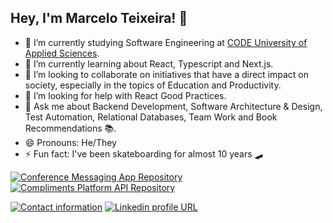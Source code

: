 ## Hey, I'm Marcelo Teixeira! 👋

- 🔭 I’m currently studying Software Engineering at [CODE University of Applied Sciences](https://code.berlin/en/).
- 🌱 I’m currently learning about React, Typescript and Next.js.
- 👯 I’m looking to collaborate on initiatives that have a direct impact on society, especially in the topics of Education and Productivity.
- 🤔 I’m looking for help with React Good Practices.
- 💬 Ask me about Backend Development, Software Architecture & Design, Test Automation, Relational Databases, Team Work and Book Recommendations 📚.
- 😄 Pronouns: He/They
- ⚡ Fun fact: I've been skateboarding for almost 10 years 🛹


[![Conference Messaging App Repository](https://github-readme-stats.anuraghazra1.vercel.app/api/pin/?username=Marcelixoo&repo=nlw-heat-2021&title_color=fff&icon_color=79ff97&text_color=9f9f9f&bg_color=151515)](https://github.com/Marcelixoo/nlw-heat-2021)
[![Compliments Platform API Repository](https://github-readme-stats.anuraghazra1.vercel.app/api/pin/?username=Marcelixoo&repo=nlw-valoriza&title_color=fff&icon_color=79ff97&text_color=9f9f9f&bg_color=151515)](https://github.com/Marcelixoo/nlw-valoriza)

[![Contact information](https://img.shields.io/badge/-Gmail-FFF?style=flat&labelColor=FFF&logo=Gmail&Color=white)](mailto:mteixeira.santos96@gmail.com)
[![Linkedin profile URL](https://img.shields.io/badge/-LinkedIn-060606?style=flat&labelColor=0D0DFD&logo=Linkedin&Color=white)](https://www.linkedin.com/in/eumarcelo-teixeira/)
